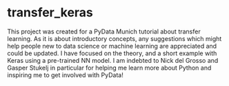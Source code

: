 # transfer_keras
This project was created for a PyData Munich tutorial about transfer learning.  As it is about introductory concepts, any suggestions which might help people new to data science or machine learning are appreciated and could be updated.  I have focused on the theory, and a short example with Keras using a pre-trained NN model.  I am indebted to Nick del Grosso and Gasper Stukelj in particular for helping me learn more about Python and inspiring me to get involved with PyData!   
